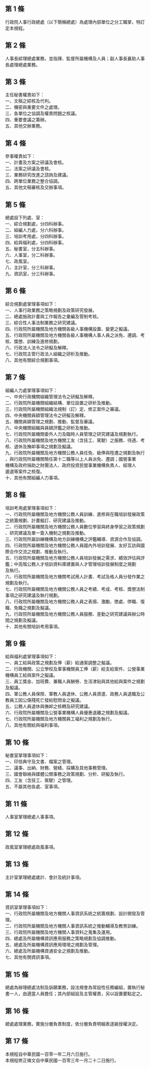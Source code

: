 第 1 條
-------
行政院人事行政總處（以下簡稱總處）為處理內部單位之分工職掌，特訂  
定本規程。

第 2 條
-------
人事長綜理總處業務，並指揮、監督所屬機構及人員；副人事長襄助人事  
長處理總處業務。

第 3 條
-------
主任秘書權責如下：  
一、文稿之綜核及代判。  
二、機密與重要文件之處理。  
三、各單位之協調及權責問題之核議。  
四、重要會議之籌辦。  
五、其他交辦業務。

第 4 條
-------
參事權責如下：  
一、計畫及方案之研議及會核。  
二、法案之研議及會核。  
三、業務研究改進之諮詢及建議。  
四、跨單位業務之整合協調。  
五、其他文稿審核及交辦事項。

第 5 條
-------
總處設下列處、室：  
一、綜合規劃處，分四科辦事。  
二、組編人力處，分六科辦事。  
三、培訓考用處，分四科辦事。  
四、給與福利處，分四科辦事。  
五、秘書室，分五科辦事。  
六、人事室，分二科辦事。  
七、政風室。  
八、主計室，分三科辦事。  
九、資訊室，分三科辦事。

第 6 條
-------
綜合規劃處掌理事項如下：  
一、人事行政業務之策略規劃及政策研究發展。  
二、總處施政計畫與工作報告之彙編及管制考核。  
三、綜合性人事法制業務之研究建議。  
四、行政院所屬機關及地方機關各級人事機構設置、變更之擬議。  
五、行政院所屬機關及地方機關各級人事機構人事人員之派免、遷調、考  
    核、獎懲、訓練及進修規劃。  
六、行政法人法令之研擬及解釋。  
七、行政院主管行政法人組織之研析及推動。  
八、其他有關綜合規劃事項。

第 7 條
-------
組編人力處掌理事項如下：  
一、中央行政機關組織管理法令之研擬及解釋。  
二、行政院所屬機關組織結構、單位設置之研析及推動。  
三、行政院所屬機關組織法規制（訂）定、修正案件之審議。  
四、中央機關員額管理法令之研擬及解釋。  
五、機關員額管理之規劃、推動、監督及審議。  
六、中央機關組織與員額評鑑之研析及推動。  
七、行政院所屬機關委外人力及臨時人員管理之研究建議及規劃執行。  
八、行政院所屬機關及地方機關工友（含技工、駕駛）之服務、待遇、考  
    核、退休及撫卹事項之規劃及擬議。  
九、行政院所屬機關及地方機關公務人員任免、級俸與陞遷之規劃及執行  
    ，與行政院所屬機關簡任第十二職等以上人員派免、遷調；國營事業  
    機構及政府捐助之財團法人、政府投資民營事業機構負責人、經理人  
    遴選等案件之核復。  
十、其他有關組編人力事項。

第 8 條
-------
培訓考用處掌理事項如下：  
一、行政院所屬機關及地方機關公務人員訓練、進修與在職培訓發展政策  
    之統籌規劃、計畫擬訂、研究建議及推動。  
二、行政院所屬機關及地方機關公務人員數位學習與終身學習之政策規劃  
    、研究建議及單一簽入機制之規劃及推動。  
三、行政院所屬訓練機構及地方訓練機構之評鑑輔導、資源合作及協調。  
四、行政院所屬機關及地方機關公務人員國內外培訓發展、友好互訪與國  
    際合作交流之規劃、推動及執行。  
五、行政院所屬機關及地方機關公務人員培訓發展之需求、績效評估與評  
    鑑；中高階公務人才培訓資料庫建置與人才管理培訓發展制度之規劃  
    及執行。  
六、行政院所屬機關及地方機關考試用人計畫、考試及格人員分發作業之  
    規劃及執行。  
七、行政院所屬機關及地方機關公務人員之考績、考成、考核、獎懲法制  
    事項之研究建議及執行規劃。  
八、行政院所屬機關及地方機關公務人員之表揚、激勵、懲處、停職、復  
    職、免職之規劃及擬議。  
九、行政院所屬機關及地方機關公務人員服務、差勤之研究建議與辦公時  
    間之規劃及擬議。  
十、其他有關培訓考用事項。

第 9 條
-------
給與福利處掌理事項如下：  
一、員工給與政策之規劃及俸（薪）給通案調整之擬議。  
二、行政機關、公立學校及軍事機關員工俸（薪）給支給案件、公營事業  
    機構員工給與案件之擬議。  
三、員工獎金、加班費、兼職人員酬勞、生活津貼與其他給與案件之規劃  
    及擬議。  
四、軍公教人員保險、軍教人員退休、公務人員資遣、政務人員退職及公  
    教員工因公傷殘死亡發給慰問金之擬議。  
五、公務人員退休與撫卹之核轉及研究建議。  
六、行政院所屬機關及公營事業機構人員優惠退離之規劃及擬議。  
七、行政院所屬機關及地方機關員工福利之規劃及執行。  
八、其他有關給與福利事項。

第 10 條
--------
秘書室掌理事項如下：  
一、印信典守及文書、檔案之管理。  
二、議事、出納、財務、營繕、採購及其他事務管理。  
三、國會聯絡與媒體公關事務之政策規劃、分析、研擬及執行。  
四、工友（含技工、駕駛）之管理。  
五、不屬其他各處、室事項。

第 11 條
--------
人事室掌理總處人事事項。

第 12 條
--------
政風室掌理總處政風事項。

第 13 條
--------
主計室掌理總處歲計、會計及統計事項。

第 14 條
--------
資訊室掌理事項如下：  
一、行政院所屬機關及地方機關人事資訊系統之統籌規劃、設計開發及管  
    理。  
二、行政院所屬機關及地方機關人事資訊系統之推動輔導及教育訓練。  
三、行政院所屬機關及地方機關人事資料之蒐集及運用。  
四、總處及所屬機構資訊應用服務之策略規劃及協調推動。  
五、總處及所屬機構資訊應用環境之規劃及管理。  
六、總處及所屬機構資通安全之規劃及推動。  
七、其他有關資訊事項。

第 15 條
--------
總處為辦理總處法制及訴願業務，設法規會為常設性任務編組，置執行秘  
書一人，由適當人員擔任；其內部組設及主管權責，另以設置要點定之。

第 16 條
--------
總處處理業務，實施分層負責制度，依分層負責明細表逐級授權決定。

第 17 條
--------
本規程自中華民國一百零一年二月六日施行。  
本規程修正條文自中華民國一百零三年一月二十二日施行。

